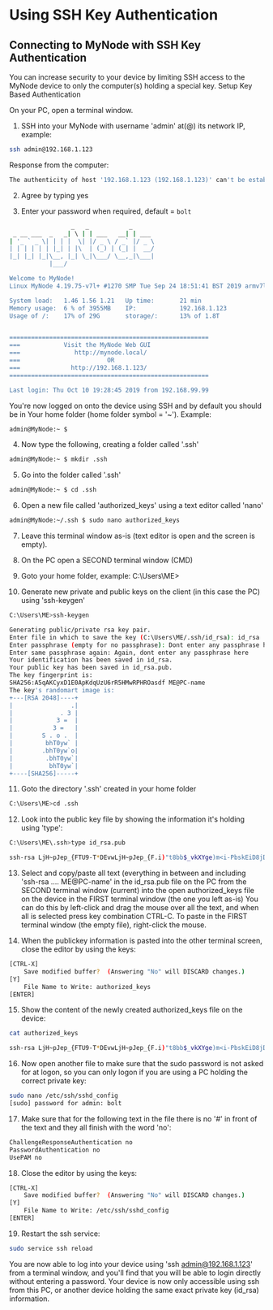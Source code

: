 # Using SSH Key Authentication

## Connecting to MyNode with SSH Key Authentication

You can increase security to your device by limiting SSH access to the MyNode device to only the computer(s) holding a special key.
Setup Key Based Authentication

On your PC, open a terminal window.

1. SSH into your MyNode with username 'admin' at(@) its network IP, example:

```sh
ssh admin@192.168.1.123
```

Response from the computer:

```sh
The authenticity of host '192.168.1.123 (192.168.1.123)' can't be established. ECDSA key fingerprint is SHA256:A5qAKCyxD1E0ApKdqUzU6rR5HMwRPHRO. Are you sure you want to continue connecting (yes/no)?
```

2. Agree by typing yes

3. Enter your password when required, default = `bolt`

```sh
                 _   _           _
 _ __ ___  _   _| \ | | ___   __| | ___
| '_ ` _ \| | | |  \| |/ _ \ / _` |/ _ \
| | | | | | |_| | |\  | (_) | (_| |  __/
|_| |_| |_|\__, |_| \_|\___/ \__,_|\___|
           |___/

Welcome to MyNode!
Linux MyNode 4.19.75-v7l+ #1270 SMP Tue Sep 24 18:51:41 BST 2019 armv7l GNU/Linux

System load:   1.46 1.56 1.21   Up time:       21 min
Memory usage:  6 % of 3955MB    IP:            192.168.1.123
Usage of /:    17% of 29G       storage/:      13% of 1.8T


=======================================================
===            Visit the MyNode Web GUI
===               http://mynode.local/
===                        OR
===              http://192.168.1.123/
=======================================================

Last login: Thu Oct 10 19:28:45 2019 from 192.168.99.99
```

You're now logged on onto the device using SSH and by default you should be in Your home folder (home folder symbol = '~').
Example:

```sh
admin@MyNode:~ $
```

4. Now type the following, creating a folder called '.ssh'

```sh
admin@MyNode:~ $ mkdir .ssh
```

5. Go into the folder called '.ssh'

```sh
admin@MyNode:~ $ cd .ssh
```

6. Open a new file called 'authorized_keys' using a text editor called 'nano'

```sh
admin@MyNode:~/.ssh $ sudo nano authorized_keys
```

7. Leave this terminal window as-is (text editor is open and the screen is empty).

8. On the PC open a SECOND terminal window (CMD)

9. Goto your home folder, example: C:\Users\ME>

10. Generate new private and public keys on the client (in this case the PC) using 'ssh-keygen'

```sh
C:\Users\ME>ssh-keygen

Generating public/private rsa key pair.
Enter file in which to save the key (C:\Users\ME/.ssh/id_rsa): id_rsa
Enter passphrase (empty for no passphrase): Dont enter any passphrase here
Enter same passphrase again: Again, dont enter any passphrase here
Your identification has been saved in id_rsa.
Your public key has been saved in id_rsa.pub.
The key fingerprint is:
SHA256:A5qAKCyxD1E0ApKdqUzU6rR5HMwRPHROasdf ME@PC-name
The key's randomart image is:
+---[RSA 2048]----+
|                .|
|             . 3 |
|            3 =  |
|           3 =   |
|        S . o .  |
|         bhT0yw` |
|        .bhT0yw`o|
|         .bhT0yw`|
|          bhT0yw`|
+----[SHA256]-----+
```

11. Goto the directory '.ssh' created in your home folder

```sh
C:\Users\ME>cd .ssh
```

12. Look into the public key file by showing the information it's holding using 'type':

```sh
C:\Users\ME\.ssh>type id_rsa.pub

ssh-rsa LjH~pJep_{FTU9-T*DEvwLjH~pJep_{F.i)"t8bb$_vkXYge)m<i-PbskEiD8jD8pQheyCE6q'TU9-T*DEvwLjH~pJep_{F.i)"t8bb$_vkXYge)m<i-+1rzXelrHziIW6Ohem5V1ZKmf+q'TU9-T*DEvwLjH~pJep_{F.i)"t8bb$_vkXYge)m<i-PbskEiD8jD8pQheyCE6q'TU9-T*DEvwLjH~pJep_{F.i)"t8bb$_vkXYge)m<i-+q'TU9-T*DEvwLjH~pJep_{F.i)"t8bb$_vkXYge)m<i-PbskEiD8jD8pQheyCE6Gjq'TU9-T*DEvwLjH~pJep_{F.i)"t8bb$_vkXYge)m<i-PbskEiD8jD8pQ ME@PC-name
```

13. Select and copy/paste all text (everything in between and including 'ssh-rsa .... ME@PC-name' in the id_rsa.pub file on the PC from the SECOND terminal window (current) into the open authorized_keys file on the device in the FIRST terminal window (the one you left as-is) You can do this by left-click and drag the mouse over all the text, and when all is selected press key combination CTRL-C. To paste in the FIRST terminal window (the empty file), right-click the mouse.

14. When the publickey information is pasted into the other terminal screen, close the editor by using the keys:

```sh
[CTRL-X]
	Save modified buffer?  (Answering "No" will DISCARD changes.)
[Y]
	File Name to Write: authorized_keys
[ENTER]
```

15. Show the content of the newly created authorized_keys file on the device:

```sh
cat authorized_keys

ssh-rsa LjH~pJep_{FTU9-T*DEvwLjH~pJep_{F.i)"t8bb$_vkXYge)m<i-PbskEiD8jD8pQheyCE6q'TU9-T*DEvwLjH~pJep_{F.i)"t8bb$_vkXYge)m<i-+1rzXelrHziIW6Ohem5V1ZKmf+q'TU9-T*DEvwLjH~pJep_{F.i)"t8bb$_vkXYge)m<i-PbskEiD8jD8pQheyCE6q'TU9-T*DEvwLjH~pJep_{F.i)"t8bb$_vkXYge)m<i-+q'TU9-T*DEvwLjH~pJep_{F.i)"t8bb$_vkXYge)m<i-PbskEiD8jD8pQheyCE6Gjq'TU9-T*DEvwLjH~pJep_{F.i)"t8bb$_vkXYge)m<i-PbskEiD8jD8pQ ME@PC-name
```

16. Now open another file to make sure that the sudo password is not asked for at logon, so you can only logon if you are using a PC holding the correct private key:

```sh
sudo nano /etc/ssh/sshd_config
[sudo] password for admin: bolt
```

17. Make sure that for the following text in the file there is no '#' in front of the text and they all finish with the word 'no':

```sh
ChallengeResponseAuthentication no
PasswordAuthentication no
UsePAM no
```

18. Close the editor by using the keys:

```sh
[CTRL-X]
	Save modified buffer?  (Answering "No" will DISCARD changes.)
[Y]
	File Name to Write: /etc/ssh/sshd_config
[ENTER]
```

19. Restart the ssh service:

```sh
sudo service ssh reload
```

You are now able to log into your device using 'ssh admin@192.168.1.123' from a terminal window, and you'll find that you will be able to login directly without entering a password. Your device is now only accessible using ssh from this PC, or another device holding the same exact private key (id_rsa) information.
